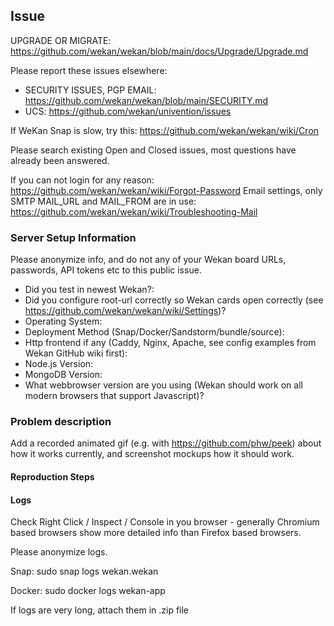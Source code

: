 ## Issue

UPGRADE OR MIGRATE: https://github.com/wekan/wekan/blob/main/docs/Upgrade/Upgrade.md

Please report these issues elsewhere:

- SECURITY ISSUES, PGP EMAIL: https://github.com/wekan/wekan/blob/main/SECURITY.md
- UCS: https://github.com/wekan/univention/issues

If WeKan Snap is slow, try this: https://github.com/wekan/wekan/wiki/Cron

Please search existing Open and Closed issues, most questions have already been answered.

If you can not login for any reason: https://github.com/wekan/wekan/wiki/Forgot-Password
Email settings, only SMTP MAIL_URL and MAIL_FROM are in use:
https://github.com/wekan/wekan/wiki/Troubleshooting-Mail

### Server Setup Information

Please anonymize info, and do not any of your Wekan board URLs, passwords,
API tokens etc to this public issue.

* Did you test in newest Wekan?:
* Did you configure root-url correctly so Wekan cards open correctly (see https://github.com/wekan/wekan/wiki/Settings)?
* Operating System:
* Deployment Method (Snap/Docker/Sandstorm/bundle/source):
* Http frontend if any (Caddy, Nginx, Apache, see config examples from Wekan GitHub wiki first):
* Node.js Version:
* MongoDB Version:
* What webbrowser version are you using (Wekan should work on all modern browsers that support Javascript)?

### Problem description

Add a recorded animated gif (e.g. with https://github.com/phw/peek) about
how it works currently, and screenshot mockups how it should work.


#### Reproduction Steps



#### Logs

Check Right Click / Inspect / Console in you browser - generally Chromium
based browsers show more detailed info than Firefox based browsers.

Please anonymize logs.

Snap: sudo snap logs wekan.wekan

Docker: sudo docker logs wekan-app

If logs are very long, attach them in .zip file

